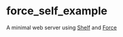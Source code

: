# force_self_example

A minimal web server using [Shelf](https://pub.dartlang.org/packages/shelf) and [Force](https://pub.dartlang.org/packages/force)

